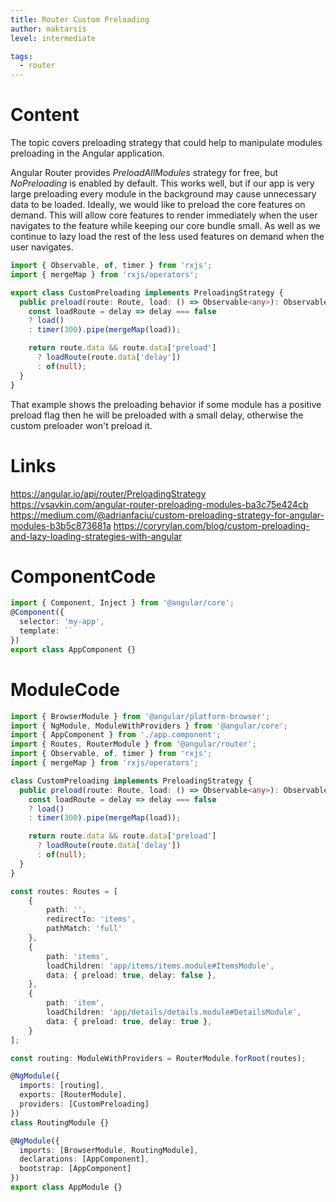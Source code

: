 ```yaml
---
title: Router Custom Preloading
author: maktarsis
level: intermediate

tags:
  - router
---
```


# Content
The topic covers preloading strategy that could help to manipulate modules preloading in the Angular application.

Angular Router provides _PreloadAllModules_ strategy for free, but _NoPreloading_ is enabled by default. This works well, but if our app is very large preloading every module in the background may cause unnecessary data to be loaded. Ideally, we would like to preload the core features on demand. This will allow core features to render immediately when the user navigates to the feature while keeping our core bundle small. As well as we continue to lazy load the rest of the less used features on demand when the user navigates.
```typescript
import { Observable, of, timer } from 'rxjs';
import { mergeMap } from 'rxjs/operators';

export class CustomPreloading implements PreloadingStrategy {
  public preload(route: Route, load: () => Observable<any>): Observable<any> {
    const loadRoute = delay => delay === false
    ? load()
    : timer(300).pipe(mergeMap(load));

    return route.data && route.data['preload']
      ? loadRoute(route.data['delay'])
      : of(null);
  }
}
```
That example shows the preloading behavior if some module has a positive preload flag then he will be preloaded with a small delay, otherwise the custom preloader won't preload it.
# Links
https://angular.io/api/router/PreloadingStrategy
https://vsavkin.com/angular-router-preloading-modules-ba3c75e424cb
https://medium.com/@adrianfaciu/custom-preloading-strategy-for-angular-modules-b3b5c873681a
https://coryrylan.com/blog/custom-preloading-and-lazy-loading-strategies-with-angular

# ComponentCode
```typescript
import { Component, Inject } from '@angular/core';
@Component({
  selector: 'my-app',
  template: ``
})
export class AppComponent {}
```

# ModuleCode
```typescript
import { BrowserModule } from '@angular/platform-browser';
import { NgModule, ModuleWithProviders } from '@angular/core';
import { AppComponent } from './app.component';
import { Routes, RouterModule } from '@angular/router';
import { Observable, of, timer } from 'rxjs';
import { mergeMap } from 'rxjs/operators';

class CustomPreloading implements PreloadingStrategy {
  public preload(route: Route, load: () => Observable<any>): Observable<any> {
    const loadRoute = delay => delay === false
    ? load()
    : timer(300).pipe(mergeMap(load));

    return route.data && route.data['preload']
      ? loadRoute(route.data['delay'])
      : of(null);
  }
}

const routes: Routes = [
    { 
        path: '', 
        redirectTo: 'items', 
        pathMatch: 'full' 
    },
    {
        path: 'items',
        loadChildren: 'app/items/items.module#ItemsModule',
        data: { preload: true, delay: false },
    },
    {
        path: 'item',
        loadChildren: 'app/details/details.module#DetailsModule',
        data: { preload: true, delay: true },
    }
];

const routing: ModuleWithProviders = RouterModule.forRoot(routes);

@NgModule({
  imports: [routing],
  exports: [RouterModule],
  providers: [CustomPreloading]
})
class RoutingModule {}

@NgModule({
  imports: [BrowserModule, RoutingModule],
  declarations: [AppComponent],
  bootstrap: [AppComponent]
})
export class AppModule {}
```
